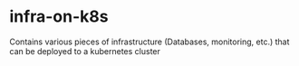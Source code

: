 # infra-on-k8s

Contains various pieces of infrastructure (Databases, monitoring, etc.) that can be deployed to a kubernetes cluster
